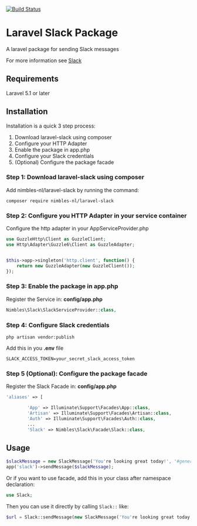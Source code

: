 [![Build Status](https://travis-ci.org/nimbles-nl/laravel-slack.svg?branch=master)](https://travis-ci.org/nimbles-nl/laravel-slack)

Laravel Slack Package
=====================

A laravel package for sending Slack messages

For more information see [Slack](https://slack.com/)

## Requirements ##

Laravel 5.1 or later


Installation
------------
Installation is a quick 3 step process:

1. Download laravel-slack using composer
2. Configure your HTTP Adapter
3. Enable the package in app.php
4. Configure your Slack credentials
5. (Optional) Configure the package facade


### Step 1: Download laravel-slack using composer

Add nimbles-nl/laravel-slack by running the command:

```
composer require nimbles-nl/laravel-slack
```

### Step 2: Configure you HTTP Adapter in your service container
Configure the http adapter in your AppServiceProvider.php

``` php
use GuzzleHttp\Client as GuzzleClient;
use Http\Adapter\Guzzle6\Client as GuzzleAdapter;


$this->app->singleton('http.client', function() {
    return new GuzzleAdapter(new GuzzleClient());
});
```

### Step 3: Enable the package in app.php

Register the Service in: **config/app.php**

``` php
Nimbles\Slack\SlackServiceProvider::class,
````

### Step 4: Configure Slack credentials

```
php artisan vendor:publish
```

Add this in you **.env** file

```
SLACK_ACCESS_TOKEN=your_secret_slack_access_token
```

### Step 5 (Optional): Configure the package facade

Register the Slack Facade in: **config/app.php**

``` php
'aliases' => [

        'App' => Illuminate\Support\Facades\App::class,
        'Artisan' => Illuminate\Support\Facades\Artisan::class,
        'Auth' => Illuminate\Support\Facades\Auth::class,
        ...
        'Slack' => Nimbles\Slack\Facade\Slack::class,
````

Usage
-----

``` php
$slackMessage = new SlackMessage('You're looking great today!', '#general', 'AwesomeBot', 'https://www.link-to-avatar.com/image.png');
app('slack')->sendMessage($slackMessage);
````

Or if you want to use facade, add this in your class after namespace declaration:

``` php
use Slack;
```

Then you can use it directly by calling `Slack::` like:
``` php
$url = Slack::sendMessage(new SlackMessage('You're looking great today!'));
````

